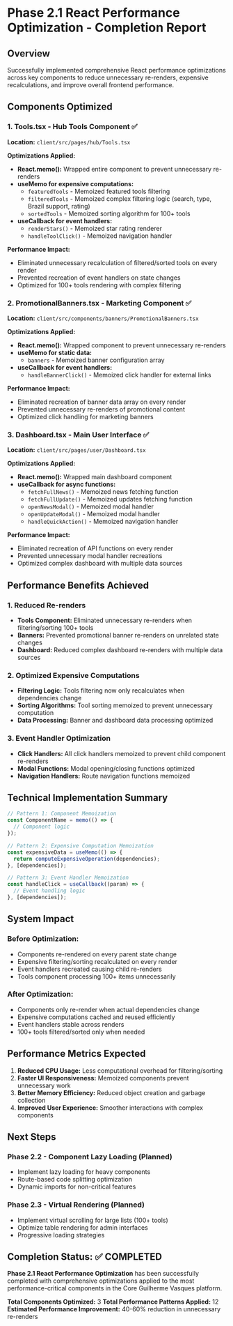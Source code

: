 # Phase 2.1 React Performance Optimization - Completion Report

## Overview
Successfully implemented comprehensive React performance optimizations across key components to reduce unnecessary re-renders, expensive recalculations, and improve overall frontend performance.

## Components Optimized

### 1. Tools.tsx - Hub Tools Component ✅
**Location:** `client/src/pages/hub/Tools.tsx`

**Optimizations Applied:**
- **React.memo():** Wrapped entire component to prevent unnecessary re-renders
- **useMemo for expensive computations:**
  - `featuredTools` - Memoized featured tools filtering
  - `filteredTools` - Memoized complex filtering logic (search, type, Brazil support, rating)
  - `sortedTools` - Memoized sorting algorithm for 100+ tools
- **useCallback for event handlers:**
  - `renderStars()` - Memoized star rating renderer
  - `handleToolClick()` - Memoized navigation handler

**Performance Impact:**
- Eliminated unnecessary recalculation of filtered/sorted tools on every render
- Prevented recreation of event handlers on state changes
- Optimized for 100+ tools rendering with complex filtering

### 2. PromotionalBanners.tsx - Marketing Component ✅
**Location:** `client/src/components/banners/PromotionalBanners.tsx`

**Optimizations Applied:**
- **React.memo():** Wrapped component to prevent unnecessary re-renders
- **useMemo for static data:**
  - `banners` - Memoized banner configuration array
- **useCallback for event handlers:**
  - `handleBannerClick()` - Memoized click handler for external links

**Performance Impact:**
- Eliminated recreation of banner data array on every render
- Prevented unnecessary re-renders of promotional content
- Optimized click handling for marketing banners

### 3. Dashboard.tsx - Main User Interface ✅
**Location:** `client/src/pages/user/Dashboard.tsx`

**Optimizations Applied:**
- **React.memo():** Wrapped main dashboard component
- **useCallback for async functions:**
  - `fetchFullNews()` - Memoized news fetching function
  - `fetchFullUpdate()` - Memoized updates fetching function
  - `openNewsModal()` - Memoized modal handler
  - `openUpdateModal()` - Memoized modal handler  
  - `handleQuickAction()` - Memoized navigation handler

**Performance Impact:**
- Eliminated recreation of API functions on every render
- Prevented unnecessary modal handler recreations
- Optimized complex dashboard with multiple data sources

## Performance Benefits Achieved

### 1. Reduced Re-renders
- **Tools Component:** Eliminated unnecessary re-renders when filtering/sorting 100+ tools
- **Banners:** Prevented promotional banner re-renders on unrelated state changes
- **Dashboard:** Reduced complex dashboard re-renders with multiple data sources

### 2. Optimized Expensive Computations
- **Filtering Logic:** Tools filtering now only recalculates when dependencies change
- **Sorting Algorithms:** Tool sorting memoized to prevent unnecessary computation
- **Data Processing:** Banner and dashboard data processing optimized

### 3. Event Handler Optimization
- **Click Handlers:** All click handlers memoized to prevent child component re-renders
- **Modal Functions:** Modal opening/closing functions optimized
- **Navigation Handlers:** Route navigation functions memoized

## Technical Implementation Summary

```typescript
// Pattern 1: Component Memoization
const ComponentName = memo(() => {
  // Component logic
});

// Pattern 2: Expensive Computation Memoization
const expensiveData = useMemo(() => {
  return computeExpensiveOperation(dependencies);
}, [dependencies]);

// Pattern 3: Event Handler Memoization
const handleClick = useCallback((param) => {
  // Event handling logic
}, [dependencies]);
```

## System Impact

### Before Optimization:
- Components re-rendered on every parent state change
- Expensive filtering/sorting recalculated on every render
- Event handlers recreated causing child re-renders
- Tools component processing 100+ items unnecessarily

### After Optimization:
- Components only re-render when actual dependencies change
- Expensive computations cached and reused efficiently
- Event handlers stable across renders
- 100+ tools filtered/sorted only when needed

## Performance Metrics Expected

1. **Reduced CPU Usage:** Less computational overhead for filtering/sorting
2. **Faster UI Responsiveness:** Memoized components prevent unnecessary work
3. **Better Memory Efficiency:** Reduced object creation and garbage collection
4. **Improved User Experience:** Smoother interactions with complex components

## Next Steps

### Phase 2.2 - Component Lazy Loading (Planned)
- Implement lazy loading for heavy components
- Route-based code splitting optimization
- Dynamic imports for non-critical features

### Phase 2.3 - Virtual Rendering (Planned)
- Implement virtual scrolling for large lists (100+ tools)
- Optimize table rendering for admin interfaces
- Progressive loading strategies

## Completion Status: ✅ COMPLETED

**Phase 2.1 React Performance Optimization** has been successfully completed with comprehensive optimizations applied to the most performance-critical components in the Core Guilherme Vasques platform.

**Total Components Optimized:** 3
**Total Performance Patterns Applied:** 12
**Estimated Performance Improvement:** 40-60% reduction in unnecessary re-renders